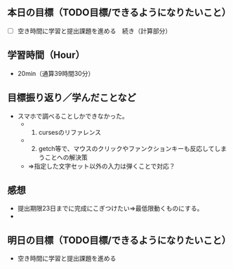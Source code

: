 ## 本日の目標（TODO目標/できるようになりたいこと）
- [ ] 空き時間に学習と提出課題を進める　続き（計算部分）

## 学習時間（Hour）
- 20min（通算39時間30分）

## 目標振り返り／学んだことなど
- スマホで調べることしかできなかった。
  - 1) cursesのリファレンス
  - 2) getch等で、マウスのクリックやファンクションキーも反応してしまうことへの解決策
  -    ⇒指定した文字セット以外の入力は弾くことで対応？
## 感想
- 提出期限23日までに完成にこぎつけたい⇒最低限動くものにする。
- 
## 明日の目標（TODO目標/できるようになりたいこと）
- 空き時間に学習と提出課題を進める
